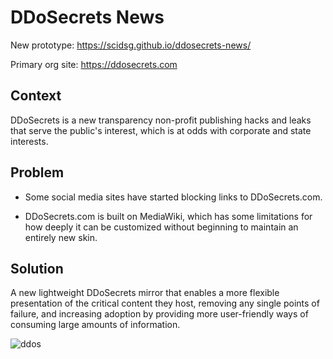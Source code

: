 # DDoSecrets News

New prototype: https://scidsg.github.io/ddosecrets-news/

Primary org site: https://ddosecrets.com

## Context

DDoSecrets is a new transparency non-profit publishing hacks and leaks that serve the public's interest, which is at odds with corporate and state interests. 

## Problem

- Some social media sites have started blocking links to DDoSecrets.com. 

- DDoSecrets.com is built on MediaWiki, which has some limitations for how deeply it can be customized without beginning to maintain an entirely new skin.

## Solution

A new lightweight DDoSecrets mirror that enables a more flexible presentation of the critical content they host, removing any single points of failure, and increasing adoption by providing more user-friendly ways of consuming large amounts of information.

![ddos](https://user-images.githubusercontent.com/28545431/217619087-e1cbc81d-acae-45b0-826c-c2b68f531b48.png)
